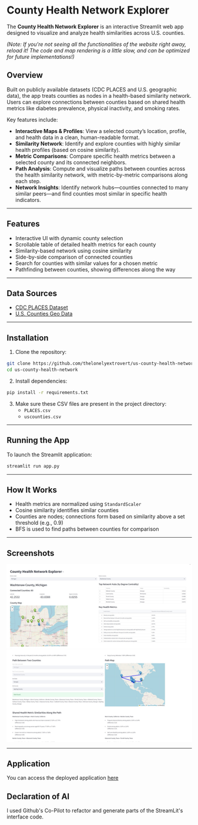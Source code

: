 # County Health Network Explorer

The **County Health Network Explorer** is an interactive Streamlit web app designed to visualize and analyze health similarities across U.S. counties. 

*(Note: If you're not seeing all the functionalities of the website right away, reload it! The code and map rendering is a little slow, and can be optimized for future implementations!)*

## Overview

Built on publicly available datasets (CDC PLACES and U.S. geographic data), the app treats counties as nodes in a health-based similarity network. Users can explore connections between counties based on shared health metrics like diabetes prevalence, physical inactivity, and smoking rates.

Key features include:
- **Interactive Maps & Profiles**: View a selected county’s location, profile, and health data in a clean, human-readable format.
- **Similarity Network**: Identify and explore counties with highly similar health profiles (based on cosine similarity).
- **Metric Comparisons**: Compare specific health metrics between a selected county and its connected neighbors.
- **Path Analysis**: Compute and visualize paths between counties across the health similarity network, with metric-by-metric comparisons along each step.
- **Network Insights**: Identify network hubs—counties connected to many similar peers—and find counties most similar in specific health indicators.

---

## Features

- Interactive UI with dynamic county selection
- Scrollable table of detailed health metrics for each county
- Similarity-based network using cosine similarity
- Side-by-side comparison of connected counties
- Search for counties with similar values for a chosen metric
- Pathfinding between counties, showing differences along the way

---

## Data Sources

- [CDC PLACES Dataset](https://data.cdc.gov/500-Cities-Places/PLACES-Local-Data-for-Better-Health-County-Data-20/swc5-untb/about_data)
- [U.S. Counties Geo Data](https://simplemaps.com/data/us-counties)

---

## Installation

1. Clone the repository:

```bash
git clone https://github.com/thelonelyextrovert/us-county-health-network.git
cd us-county-health-network
```

2. Install dependencies:

```bash
pip install -r requirements.txt
```

3. Make sure these CSV files are present in the project directory:
   - `PLACES.csv`
   - `uscounties.csv`

---

## Running the App

To launch the Streamlit application:

```bash
streamlit run app.py
```

---

## How It Works

- Health metrics are normalized using `StandardScaler`
- Cosine similarity identifies similar counties
- Counties are nodes; connections form based on similarity above a set threshold (e.g., 0.9)
- BFS is used to find paths between counties for comparison

---

## Screenshots

![Screenshot of County Health Dashboard with Cosine Similarity](app-images/Screenshot_1.png)
![Screenshot of County Health Dashboard with BFS Paths](app-images/Screenshot_2.png)

---

## Application

You can access the deployed application [here](https://us-county-health-network.streamlit.app/)

## Declaration of AI

I used Github's Co-Pilot to refactor and generate parts of the StreamLit's interface code.

